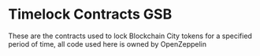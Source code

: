 # Timelock Contracts GSB
 
These are the contracts used to lock Blockchain City tokens for a specified period of time, all code used here is owned by OpenZeppelin
